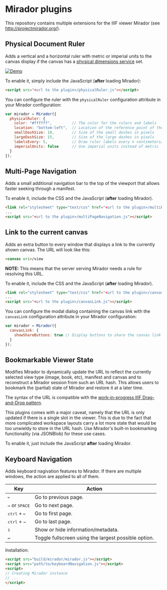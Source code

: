 # Mirador plugins

This repository contains multiple extensions for the IIIF viewer Mirador (see http://projectmirador.org/).

## Physical Document Ruler

Adds a vertical and a horizontal ruler with metric or imperial units to the
canvas display if the canvas has a [physical dimensions service](http://iiif.io/api/annex/services/#physical-dimensions)
set.

[![Demo](https://thumbs.gfycat.com/InexperiencedPoshArabianhorse-size_restricted.gif)](https://gfycat.com/InexperiencedPoshArabianhorse)

To enable it, simply include the JavaScript (**after** loading Mirador):

```html
<script src="<url to the plugin>/physicalRuler.js"></script>
```

You can configure the ruler with the `physicalRuler` configuration attribute
in your Mirador configuration:

```javascript
var mirador = Mirador({
  physicalRuler: {
    color: "#ffffff",         // The color for the rulers and labels
    location: "bottom-left",  // Location of the reference point of the rulers
    smallDashSize: 10,        // Size of the small dashes in pixels
    largeDashSize: 15,        // Size of the large dashes in pixels
    labelsEvery: 5,           // Draw ruler labels every n centimeters/inches
    imperialUnits: false      // Use imperial units instead of metric
  }
});
```

## Multi-Page Navigation

Adds a small additional navigation bar to the top of the viewport that
allows faster seeking through a manifest.

To enable it, include the CSS and the JavaScript (**after** loading Mirador).

```html
<link rel="stylesheet" type="text/css" href="<url to the plugin>/multiPageNavigation.css" />
...
<script src="<url to the plugin>/multiPageNavigation.js"></script>
```

## Link to the current canvas

Adds an extra button to every window that displays a link to the currently shown canvas. The URL will look like this:

```html
<canvas uri>/view
```

**NOTE:** This means that the server serving Mirador needs a rule for resolving this URL.

To enable it, include the CSS and the JavaScript (**after** loading Mirador).

```html
<link rel="stylesheet" type="text/css" href="<url to the plugin>/canvasLink.css" />
...
<script src="<url to the plugin>/canvasLink.js"></script>
```

You can configure the modal dialog containing the canvas link with the `canvasLink` configuration attribute in your Mirador configuration:

```javascript
var mirador = Mirador({
  canvasLink: {
    showShareButtons: true // Display buttons to share the canvas link on e.g. Facebook or Twitter
  }
});
```

## Bookmarkable Viewer State

Modifies Mirador to dynamically update the URL to reflect the currently
selected view type (image, book, etc), manifest and canvas and to reconstruct
a Mirador session from such an URL hash. This allows users to bookmark the
(partial) state of Mirador and restore it at a later time.

The syntax of the URL is compatible with the [work-in-progress IIIF Drag-and-Drop pattern](http://zimeon.github.io/iiif-dragndrop/).

This plugins comes with a major caveat, namely that the URL is only updated
if there is a single slot in the viewer. This is due to the fact that more
complicated workspace layouts carry a lot more state that would be too
unwieldy to store in the URL hash. Use Mirador's built-in bookmarking
functionality (via JSONBlob) for these use cases.

To enable it, just include the JavaScript **after** loading Mirador.

## Keyboard Navigation

Adds keyboard nagivation features to Mirador. If there are multiple windows, the action are applied to all of them.

| Key                              | Action                                               |
| -------------------------------- | ---------------------------------------------------- |
| <kbd>←</kbd>                     | Go to previous page.                                 |
| <kbd>→</kbd> or <kbd>SPACE</kbd> | Go to next page.                                     |
| <kbd>ctrl</kbd> + <kbd>←</kbd>   | Go to first page.                                    |
| <kbd>ctrl</kbd> + <kbd>→</kbd>   | Go to last page.                                     |
| <kbd>i</kbd>                     | Show or hide information/metadata.                   |
| <kbd>↵</kbd>                     | Toggle fullscreen using the largest possible option. |

Installation:

```html
<script src="build/mirador/mirador.js"></script>
<script src="path/to/keyboardNavigation.js"></script>
<script>
// Creating Mirador instance
// ...
</script>
```
